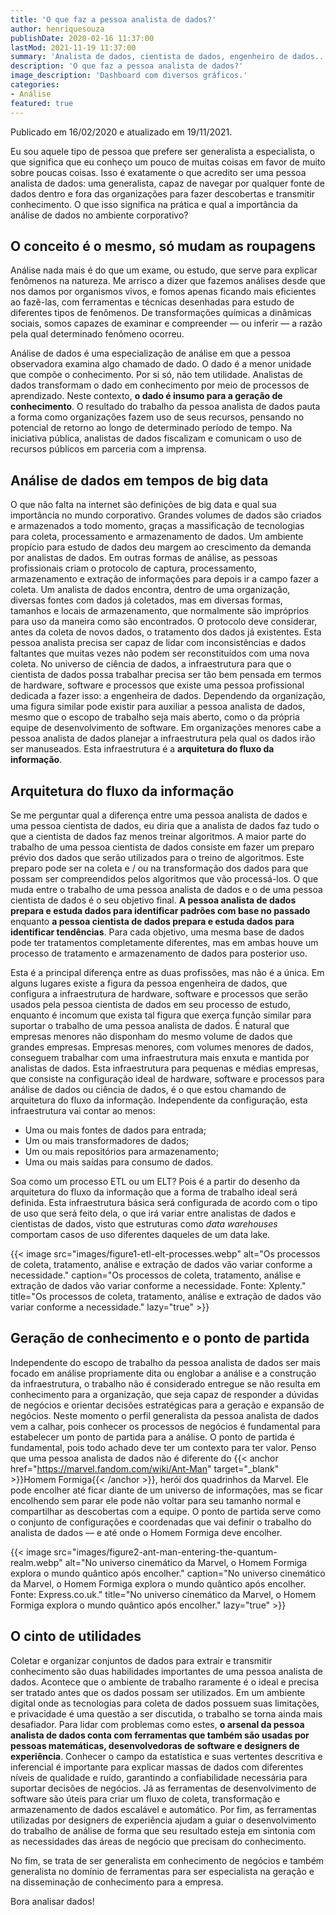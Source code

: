 ```yaml
---
title: 'O que faz a pessoa analista de dados?'
author: henriquesouza
publishDate: 2020-02-16 11:37:00
lastMod: 2021-11-19 11:37:00
summary: 'Analista de dados, cientista de dados, engenheiro de dados... São diversos as profissões que atuam com dados. Neste post, vamos entender o que faz e o que entrega uma pessoa analista de dados, e como ela se relaciona com os demais agentes das áreas de dados'
description: 'O que faz a pessoa analista de dados?'
image_description: 'Dashboard com diversos gráficos.'
categories:
- Análise
featured: true
---
```


Publicado em 16/02/2020 e atualizado em 19/11/2021.

Eu sou aquele tipo de pessoa que prefere ser generalista a especialista, o que significa que eu conheço um pouco de muitas coisas em favor de muito sobre poucas coisas. Isso é exatamente o que acredito ser uma pessoa analista de dados: uma generalista, capaz de navegar por qualquer fonte de dados dentro e fora das organizações para fazer descobertas e transmitir conhecimento. O que isso significa na prática e qual a importância da análise de dados no ambiente corporativo?

## O conceito é o mesmo, só mudam as roupagens

Análise nada mais é do que um exame, ou estudo, que serve para explicar fenômenos na natureza. Me arrisco a dizer que fazemos análises desde que nos damos por organismos vivos, e fomos apenas ficando mais eficientes ao fazê-las, com ferramentas e técnicas desenhadas para estudo de diferentes tipos de fenômenos. De transformações químicas a dinâmicas sociais, somos capazes de examinar e compreender — ou inferir — a razão pela qual determinado fenômeno ocorreu.

Análise de dados é uma especialização de análise em que a pessoa observadora examina algo chamado de dado. O dado é a menor unidade que compõe o conhecimento. Por si só, não tem utilidade. Analistas de dados transformam o dado em conhecimento por meio de processos de aprendizado. Neste contexto, **o dado é insumo para a geração de conhecimento**. O resultado do trabalho da pessoa analista de dados pauta a forma como organizações fazem uso de seus recursos, pensando no potencial de retorno ao longo de determinado período de tempo. Na iniciativa pública, analistas de dados fiscalizam e comunicam o uso de recursos públicos em parceria com a imprensa.

## Análise de dados em tempos de big data

O que não falta na internet são definições de big data e qual sua importância no mundo corporativo. Grandes volumes de dados são criados e armazenados a todo momento, graças a massificação de tecnologias para coleta, processamento e armazenamento de dados. Um ambiente propício para estudo de dados deu margem ao crescimento da demanda por analistas de dados. Em outras formas de análise, as pessoas profissionais criam o protocolo de captura, processamento, armazenamento e extração de informações para depois ir a campo fazer a coleta. Um analista de dados encontra, dentro de uma organização, diversas fontes com dados já coletados, mas em diversas formas, tamanhos e locais de armazenamento, que normalmente são impróprios para uso da maneira como são encontrados. O protocolo deve considerar, antes da coleta de novos dados, o tratamento dos dados já existentes. Esta pessoa analista precisa ser capaz de lidar com inconsistências e dados faltantes que muitas vezes não podem ser reconstituídos com uma nova coleta. No universo de ciência de dados, a infraestrutura para que o cientista de dados possa trabalhar precisa ser tão bem pensada em termos de hardware, software e processos que existe uma pessoa profissional dedicada a fazer isso: a engenheira de dados. Dependendo da organização, uma figura similar pode existir para auxiliar a pessoa analista de dados, mesmo que o escopo de trabalho seja mais aberto, como o da própria equipe de desenvolvimento de software. Em organizações menores cabe a pessoa analista de dados planejar a infraestrutura pela qual os dados irão ser manuseados. Esta infraestrutura é a **arquitetura do fluxo da informação**.

## Arquitetura do fluxo da informação

Se me perguntar qual a diferença entre uma pessoa analista de dados e uma pessoa cientista de dados, eu diria que a analista de dados faz tudo o que a cientista de dados faz menos treinar algoritmos. A maior parte do trabalho de uma pessoa cientista de dados consiste em fazer um preparo prévio dos dados que serão utilizados para o treino de algoritmos. Este preparo pode ser na coleta e / ou na transformação dos dados para que possam ser compreendidos pelos algoritmos que vão processá-los. O que muda entre o trabalho de uma pessoa analista de dados e o de uma pessoa cientista de dados é o seu objetivo final. **A pessoa analista de dados prepara e estuda dados para identificar padrões com base no passado** enquanto **a pessoa cientista de dados prepara e estuda dados para identificar tendências**. Para cada objetivo, uma mesma base de dados pode ter tratamentos completamente diferentes, mas em ambas houve um processo de tratamento e armazenamento de dados para posterior uso.

Esta é a principal diferença entre as duas profissões, mas não é a única. Em alguns lugares existe a figura da pessoa engenheira de dados, que configura a infraestrutura de hardware, software e processos que serão usados pela pessoa cientista de dados em seu processo de estudo, enquanto é incomum que exista tal figura que exerça função similar para suportar o trabalho de uma pessoa analista de dados. É natural que empresas menores não disponham do mesmo volume de dados que grandes empresas. Empresas menores, com volumes menores de dados, conseguem trabalhar com uma infraestrutura mais enxuta e mantida por analistas de dados. Esta infraestrutura para pequenas e médias empresas, que consiste na configuração ideal de hardware, software e processos para análise de dados ou ciência de dados, é o que estou chamando de arquitetura do fluxo da informação. Independente da configuração, esta infraestrutura vai contar ao menos:

- Uma ou mais fontes de dados para entrada;
- Um ou mais transformadores de dados;
- Um ou mais repositórios para armazenamento;
- Uma ou mais saídas para consumo de dados.

Soa como um processo ETL ou um ELT? Pois é a partir do desenho da arquitetura do fluxo da informação que a forma de trabalho ideal será definida. Esta infraestrutura básica será configurada de acordo com o tipo de uso que será feito dela, o que irá variar entre analistas de dados e cientistas de dados, visto que estruturas como *data warehouses* comportam casos de uso diferentes daqueles de um data lake.

{{< image src="images/figure1-etl-elt-processes.webp" alt="Os processos de coleta, tratamento, análise e extração de dados vão variar conforme a necessidade." caption="Os processos de coleta, tratamento, análise e extração de dados vão variar conforme a necessidade. Fonte: Xplenty." title="Os processos de coleta, tratamento, análise e extração de dados vão variar conforme a necessidade." lazy="true" >}}

## Geração de conhecimento e o ponto de partida

Independente do escopo de trabalho da pessoa analista de dados ser mais focado em análise propriamente dita ou englobar a análise e a construção da infraestrutura, o trabalho não é considerado entregue se não resulta em conhecimento para a organização, que seja capaz de responder a dúvidas de negócios e orientar decisões estratégicas para a geração e expansão de negócios. Neste momento o perfil generalista da pessoa analista de dados vem a calhar, pois conhecer os processos de negócios é fundamental para estabelecer um ponto de partida para a análise. O ponto de partida é fundamental, pois todo achado deve ter um contexto para ter valor. Penso que uma pessoa analista de dados não é diferente do {{< anchor href="https://marvel.fandom.com/wiki/Ant-Man" target="_blank" >}}Homem Formiga{{< /anchor >}}, herói dos quadrinhos da Marvel. Ele pode encolher até ficar diante de um universo de informações, mas se ficar encolhendo sem parar ele pode não voltar para seu tamanho normal e compartilhar as descobertas com a equipe. O ponto de partida serve como o conjunto de configurações e coordenadas que vai definir o trabalho do analista de dados — e até onde o Homem Formiga deve encolher.

{{< image src="images/figure2-ant-man-entering-the-quantum-realm.webp" alt="No universo cinemático da Marvel, o Homem Formiga explora o mundo quântico após encolher." caption="No universo cinemático da Marvel, o Homem Formiga explora o mundo quântico após encolher. Fonte: Express.co.uk." title="No universo cinemático da Marvel, o Homem Formiga explora o mundo quântico após encolher." lazy="true" >}}

## O cinto de utilidades

Coletar e organizar conjuntos de dados para extrair e transmitir conhecimento são duas habilidades importantes de uma pessoa analista de dados. Acontece que o ambiente de trabalho raramente é o ideal e precisa ser tratado antes que os dados possam ser utilizados. Em um ambiente digital onde as tecnologias para coleta de dados possuem suas limitações, e privacidade é uma questão a ser discutida, o trabalho se torna ainda mais desafiador. Para lidar com problemas como estes, **o arsenal da pessoa analista de dados conta com ferramentas que também são usadas por pessoas matemáticas, desenvolvedoras de software e designers de experiência**. Conhecer o campo da estatística e suas vertentes descritiva e inferencial é importante para explicar massas de dados com diferentes níveis de qualidade e ruído, garantindo a confiabilidade necessária para suportar decisões de negócios. Já as ferramentas de desenvolvimento de software são úteis para criar um fluxo de coleta, transformação e armazenamento de dados escalável e automático. Por fim, as ferramentas utilizadas por designers de experiência ajudam a guiar o desenvolvimento do trabalho de análise de forma que seu resultado esteja em sintonia com as necessidades das áreas de negócio que precisam do conhecimento.

No fim, se trata de ser generalista em conhecimento de negócios e também generalista no domínio de ferramentas para ser especialista na geração e na disseminação de conhecimento para a empresa.

Bora analisar dados!
